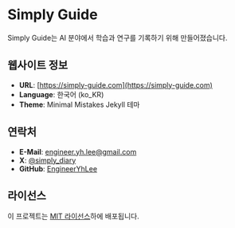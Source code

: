 # Simply Guide

Simply Guide는 AI 분야에서 학습과 연구를 기록하기 위해 만들어졌습니다.

## 웹사이트 정보

- **URL**: [https://simply-guide.com](https://simply-guide.com)
- **Language**: 한국어 (ko_KR)
- **Theme**: Minimal Mistakes Jekyll 테마

## 연락처

- **E-Mail**: engineer.yh.lee@gmail.com
- **X**: [@simply_diary](https://twitter.com/simply_diary)
- **GitHub**: [EngineerYhLee](https://github.com/EngineerYhLee)

## 라이선스

이 프로젝트는 [MIT 라이선스](LICENSE)하에 배포됩니다.